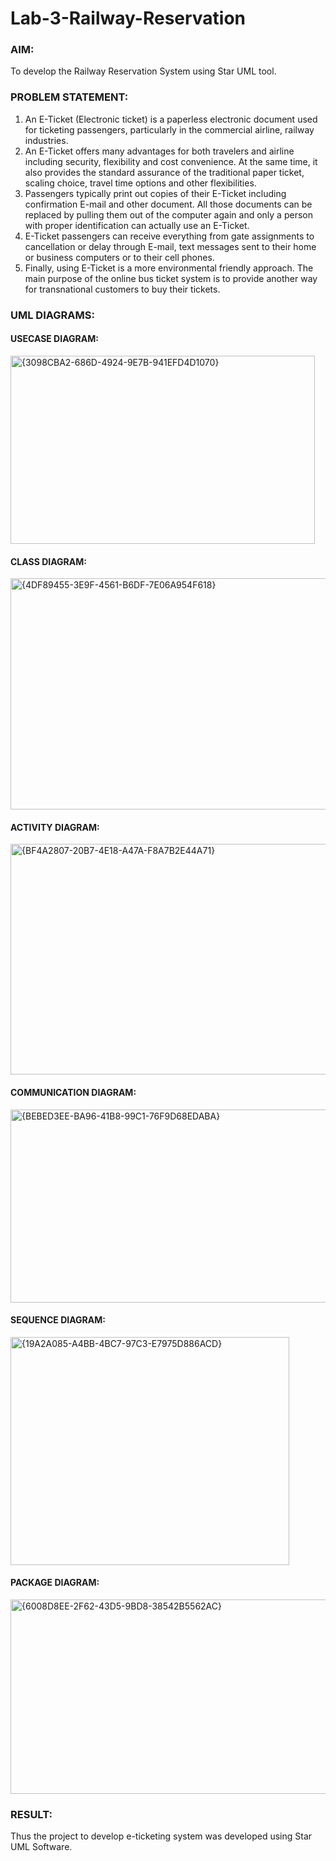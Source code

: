 # Lab-3-Railway-Reservation

### AIM:
To develop the Railway Reservation System using Star UML tool.
### PROBLEM STATEMENT:
1. An E-Ticket (Electronic ticket) is a paperless electronic document used for ticketing
passengers, particularly in the commercial airline, railway industries.
2. An E-Ticket offers many advantages for both travelers and airline including security,
flexibility and cost convenience. At the same time, it also provides the standard assurance of
the traditional paper ticket, scaling choice, travel time options and other flexibilities.
3. Passengers typically print out copies of their E-Ticket including confirmation E-mail
and other document. All those documents can be replaced by pulling them out of the computer
again and only a person with proper identification can actually use an E-Ticket.
4. E-Ticket passengers can receive everything from gate assignments to cancellation or
delay through E-mail, text messages sent to their home or business computers or to their cell
phones.
5. Finally, using E-Ticket is a more environmental friendly approach. The main purpose
of the online bus ticket system is to provide another way for transnational customers to buy
their tickets.
### UML DIAGRAMS:
#### USECASE DIAGRAM:
<img width="487" height="301" alt="{3098CBA2-686D-4924-9E7B-941EFD4D1070}" src="https://github.com/user-attachments/assets/2d1a2104-6c4f-4667-97e1-04a3f793637f" />


#### CLASS DIAGRAM:
<img width="535" height="370" alt="{4DF89455-3E9F-4561-B6DF-7E06A954F618}" src="https://github.com/user-attachments/assets/a025b3c9-57c3-4d9a-b9c5-5a8b8333b310" />


#### ACTIVITY DIAGRAM:
<img width="533" height="369" alt="{BF4A2807-20B7-4E18-A47A-F8A7B2E44A71}" src="https://github.com/user-attachments/assets/b1269de8-c684-4d78-8c7e-9193f6dfc106" />


#### COMMUNICATION DIAGRAM:
<img width="520" height="309" alt="{BEBED3EE-BA96-41B8-99C1-76F9D68EDABA}" src="https://github.com/user-attachments/assets/a614a267-ca35-4110-946a-4507413cd20a" />


#### SEQUENCE DIAGRAM:
<img width="446" height="365" alt="{19A2A085-A4BB-4BC7-97C3-E7975D886ACD}" src="https://github.com/user-attachments/assets/d5e5f34f-5470-472a-9b99-0d4a5b8ccaf3" />

#### PACKAGE DIAGRAM:
<img width="516" height="311" alt="{6008D8EE-2F62-43D5-9BD8-38542B5562AC}" src="https://github.com/user-attachments/assets/e38107dc-4485-46d7-aeca-fbbc13f6a750" />

### RESULT:
Thus the project to develop e-ticketing system was developed using Star UML Software.
